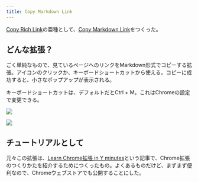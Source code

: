```yaml
---
title: Copy Markdown Link
---
```

[Copy Rich Link](https://chrome.google.com/webstore/detail/copy-rich-link/hikiamlgpdcabppakpmemaofmkgknpea)の亜種として、[Copy Markdown Link](https://chrome.google.com/webstore/detail/copy-markdown-link/gkceaaphhbeanfciglgpffnncfpipjpa)をつくった。

どんな拡張？
------

ごく単純なもので、見ているページへのリンクをMarkdown形式でコピーする拡張。アイコンのクリックか、キーボードショートカットから使える。コピーに成功すると、小さなポップアップが表示される。

キーボードショートカットは、デフォルトだとCtrl + M。これはChromeの設定で変更できる。

![](https://lh5.googleusercontent.com/PvnLP7BdYo-fgClBBFbqKzohs73X0jF1ZHzr2Q7GuSgcU-EKKPOxIz-MsEmrhue4-BACSk42n-w-6kq3k6P29EydC0T3dNSIkAdJjbc10QHOhRDvkSz_dUBn-3FNq4HKs1ssrte5EDhioOOKlHpfPMO4IMXPusLIixvhYjZcjdKJMcaFsJ_K0MAm)

![](https://lh4.googleusercontent.com/6Qp6bFpI-6deBFBPaBKeU4b4SIWBaF6jQ23-BvJFXUXCeLhzrX7t6o-ULbhZDHN0bR04dyWS2Ah7LVd6BGBQJWZixN_FJUVMLXV6oulW6vsletLlvyk-cGXsbA4jv2Si5oDG4almVoar8VBN5MTnyn0E8m1B8TIY23ekVraVTfO6P3qynX2vh0w1)

チュートリアルとして
----------

元々この拡張は、[Learn Chrome拡張 in Y minutes](https://r7kamura.com/articles/2022-05-18-learn-chrome-extention-in-y-minutes)という記事で、Chrome拡張のつくりかたを紹介するためにつくったもの。よくあるものだけど、まずまず便利なので、Chromeウェブストアでも公開することにした。
